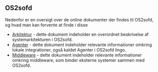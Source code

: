 ## OS2sofd
Nedenfor er en oversigt over de online dokumenter der findes til OS2sofd, og hvad man kan forvente at finde i disse

* [Arkitektur](Arkitektur.md) - dette dokument indeholder en overordnet beskrivelse af systemarkitekturen i OS2sofd.
* [Agenter](Agents.md) - dette dokument indeholder relevante informationer omkring lokale integrationer, også kaldet Agenter i OS2sofd lingo.
* [Middleware](Middleware.md) - dette dokument indeholder relevante informationer omkring middleware, som binder eksterne systemer sammen med OS2sofd.
